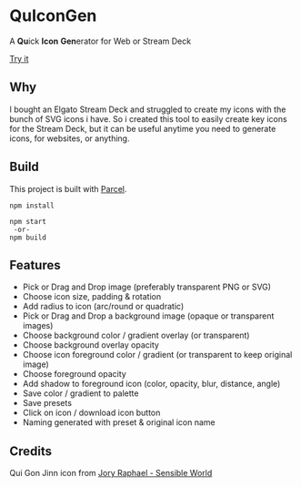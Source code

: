 # QuIconGen

A **Qu**ick **Icon** **Gen**erator for Web or Stream Deck

[Try it](https://la-jarre-a-son.github.io/quicongen/)

## Why

I bought an Elgato Stream Deck and struggled to create my icons with the bunch of SVG icons i have.
So i created this tool to easily create key icons for the Stream Deck, but it can be useful anytime you need to generate icons, for websites, or anything.

## Build

This project is built with [Parcel](https://parceljs.org).

```
npm install

npm start
 -or-
npm build
```

## Features

- Pick or Drag and Drop image (preferably transparent PNG or SVG)
- Choose icon size, padding & rotation
- Add radius to icon (arc/round or quadratic)
- Pick or Drag and Drop a background image (opaque or transparent images)
- Choose background color / gradient overlay (or transparent)
- Choose background overlay opacity
- Choose icon foreground color / gradient (or transparent to keep original image)
- Choose foreground opacity
- Add shadow to foreground icon (color, opacity, blur, distance, angle)
- Save color / gradient to palette
- Save presets
- Click on icon / download icon button
- Naming generated with preset & original icon name

## Credits

Qui Gon Jinn icon from [Jory Raphael - Sensible World](http://www.sensibleworld.com/)

